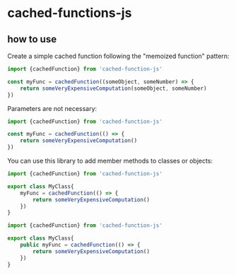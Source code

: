 # cached-functions-js

## how to use

Create a simple cached function following the "memoized function" pattern:
```javascript
import {cachedFunction} from 'cached-function-js'

const myFunc = cachedFunction((someObject, someNumber) => {
    return someVeryExpensiveComputation(someObject, someNumber)
})
```

Parameters are not necessary:

```javascript
import {cachedFunction} from 'cached-function-js'

const myFunc = cachedFunction(() => {
    return someVeryExpensiveComputation()
})
```

You can use this library to add member methods to classes or objects:

```javascript
import {cachedFunction} from 'cached-function-js'

export class MyClass{
    myFunc = cachedFunction(() => {
        return someVeryExpensiveComputation()
    })
}
```

```typescript
import {cachedFunction} from 'cached-function-js'

export class MyClass{
    public myFunc = cachedFunction(() => {
        return someVeryExpensiveComputation()
    })
}
```